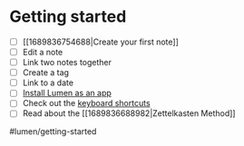# Getting started

- [ ] [[1689836754688|Create your first note]]
- [ ] Edit a note
- [ ] Link two notes together
- [ ] Create a tag
- [ ] Link to a date
- [ ] [Install Lumen as an app](https://www.cdc.gov/niosh/mining/content/hearingloss/installPWA.html)
- [ ] Check out the [keyboard shortcuts](https://uselumen.com/keyboard-shortcuts)
- [ ] Read about the [[1689836688982|Zettelkasten Method]]

#lumen/getting-started

